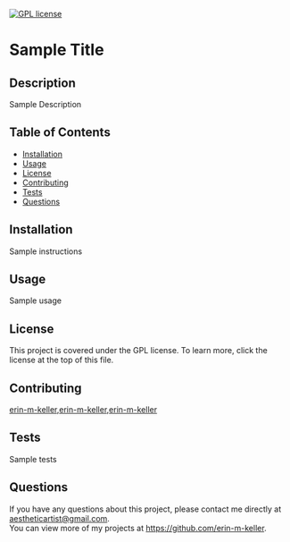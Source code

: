
  [![GPL license](https://img.shields.io/badge/License-GPL-green.svg)](http://perso.crans.org/besson/LICENSE.html)

  # Sample Title
  
  ## Description 
  Sample Description
  
  ## Table of Contents
  * [Installation](#installation)
  * [Usage](#usage)
  * [License](#license)
  * [Contributing](#contributing)
  * [Tests](#tests)
  * [Questions](#questions)
  
  ## Installation 
  Sample instructions
  
  ## Usage 
  Sample usage
  
  ## License 
  This project is covered under the GPL license. To learn more, click the license at the top of this file.
  
  ## Contributing 
  [erin-m-keller](https://github.com/erin-m-keller),[erin-m-keller](https://github.com/erin-m-keller),[erin-m-keller](https://github.com/erin-m-keller)
  
  ## Tests
  Sample tests
  
  ## Questions
  If you have any questions about this project, please contact me directly at [aestheticartist@gmail.com](aestheticartist@gmail.com).  
  You can view more of my projects at https://github.com/erin-m-keller.
  